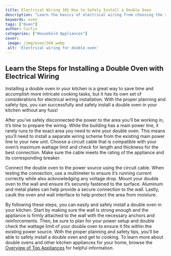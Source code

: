 ```yaml
---
title: Electrical Wiring 101 How to Safely Install a Double Oven
description: "Learn the basics of electrical wiring from choosing the right equipment to following best practices for a successful installation Get an insight into how to safely install a double oven and the key steps involved"
keywords: oven
tags: ["Oven"]
author: Curtis
categories: ["Household Appliances"]
cover: 
 image: /img/oven/349.webp
 alt: 'Electrical wiring for double oven'
---
```

## Learn the Steps for Installing a Double Oven with Electrical Wiring
Installing a double oven in your kitchen is a great way to save time and accomplish more intricate cooking tasks, but it has its own set of considerations for electrical wiring installation. With the proper planning and safety tips, you can successfully and safely install a double oven in your kitchen without any fuss!

After you’ve safely disconnected the power to the area you’ll be working in, it’s time to prepare the wiring. While the building has a main power line, it rarely runs to the exact area you need to wire your double oven. This means you’ll need to install a separate wiring scheme from the existing main power line to your new unit. Choose a circuit cable that is compatible with your oven’s maximum wattage limit and check for length and thickness for the best connection. Make sure the cable meets the rating of the appliance and its corresponding breaker.

Connect the double oven to the power source using the circuit cable. When testing the connection, use a multimeter to ensure it’s running current correctly while also acknowledging any voltage drop. Mount your double oven to the wall and ensure it’s securely fastened to the surface. Aluminum and metal plates can help provide a secure connection to the wall. Lastly, caulk the oven and wall interface to help protect the area from moisture.

By following these steps, you can easily and safely install a double oven in your kitchen. Start by making sure the wall is strong enough and the appliance is firmly attached to the wall with the necessary anchors and reinforcements. Then, be sure to plan for your power setup and double check the wattage limit of your double oven to ensure it fits within the existing power source. With the proper planning and safety tips, you’ll be able to safely install a double oven and get to cooking. To learn more about double ovens and other kitchen appliances for your home, browse the [Overview of Top Appliances](./pages/appliance-overview) for helpful information.
